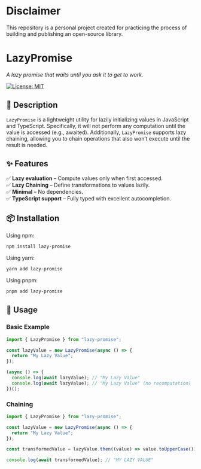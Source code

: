 # Disclaimer

This repository is a personal project created for practicing the process of building and publishing an open-source library.

# **LazyPromise**

_A lazy promise that waits until you ask it to get to work._

[![License: MIT](https://img.shields.io/badge/license-MIT-blue.svg)](https://opensource.org/licenses/MIT)

## **📌 Description**

`LazyPromise` is a lightweight utility for lazily initializing values in JavaScript and TypeScript. Specifically, it will not perform any computation until the value is accessed (e.g., awaited). Additionally, `LazyPromise` supports lazy chaining, allowing you to chain operations that also won’t execute until the result is needed.

## **✨ Features**

✅ **Lazy evaluation** – Compute values only when first accessed.  
✅ **Lazy Chaining** – Define transformations to values lazily.  
✅ **Minimal** – No dependencies.  
✅ **TypeScript support** – Fully typed with excellent autocompletion.

## **📦 Installation**

Using npm:

```sh
npm install lazy-promise
```

Using yarn:

```sh
yarn add lazy-promise
```

Using pnpm:

```sh
pnpm add lazy-promise
```

## **🚀 Usage**

### **Basic Example**

```ts
import { LazyPromise } from "lazy-promise";

const lazyValue = new LazyPromise(async () => {
  return "My Lazy Value";
});

(async () => {
  console.log(await lazyValue); // "My Lazy Value"
  console.log(await lazyValue); // "My Lazy Value" (no recomputation)
})();
```

### **Chaining**

```ts
import { LazyPromise } from "lazy-promise";

const lazyValue = new LazyPromise(async () => {
  return "My Lazy Value";
});

const transformedValue = lazyValue.then((value) => value.toUpperCase());

console.log(await transformedValue); // "MY LAZY VALUE"
```
